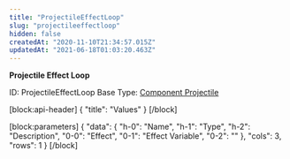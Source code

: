 ```yaml
---
title: "ProjectileEffectLoop"
slug: "projectileeffectloop"
hidden: false
createdAt: "2020-11-10T21:34:57.015Z"
updatedAt: "2021-06-18T01:03:20.463Z"
---
```

**Projectile Effect Loop**


ID: ProjectileEffectLoop
Base Type: [Component Projectile](doc:componentprojectile)

[block:api-header]
{
  "title": "Values"
}
[/block]

[block:parameters]
{
  "data": {
    "h-0": "Name",
    "h-1": "Type",
    "h-2": "Description",
    "0-0": "Effect",
    "0-1": "Effect Variable",
    "0-2": ""
  },
  "cols": 3,
  "rows": 1
}
[/block]